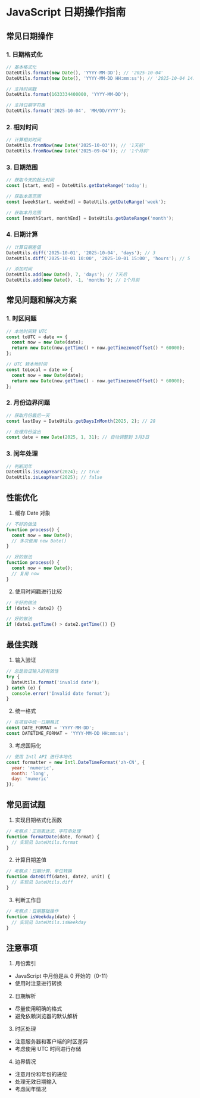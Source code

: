 # JavaScript 日期操作指南

## 常见日期操作

### 1. 日期格式化
```javascript
// 基本格式化
DateUtils.format(new Date(), 'YYYY-MM-DD'); // '2025-10-04'
DateUtils.format(new Date(), 'YYYY-MM-DD HH:mm:ss'); // '2025-10-04 14:30:00'

// 支持时间戳
DateUtils.format(1633334400000, 'YYYY-MM-DD');

// 支持日期字符串
DateUtils.format('2025-10-04', 'MM/DD/YYYY');
```

### 2. 相对时间
```javascript
// 计算相对时间
DateUtils.fromNow(new Date('2025-10-03')); // '1天前'
DateUtils.fromNow(new Date('2025-09-04')); // '1个月前'
```

### 3. 日期范围
```javascript
// 获取今天的起止时间
const [start, end] = DateUtils.getDateRange('today');

// 获取本周范围
const [weekStart, weekEnd] = DateUtils.getDateRange('week');

// 获取本月范围
const [monthStart, monthEnd] = DateUtils.getDateRange('month');
```

### 4. 日期计算
```javascript
// 计算日期差值
DateUtils.diff('2025-10-01', '2025-10-04', 'days'); // 3
DateUtils.diff('2025-10-01 10:00', '2025-10-01 15:00', 'hours'); // 5

// 添加时间
DateUtils.add(new Date(), 7, 'days'); // 7天后
DateUtils.add(new Date(), -1, 'months'); // 1个月前
```

## 常见问题和解决方案

### 1. 时区问题
```javascript
// 本地时间转 UTC
const toUTC = date => {
  const now = new Date(date);
  return new Date(now.getTime() + now.getTimezoneOffset() * 60000);
};

// UTC 转本地时间
const toLocal = date => {
  const now = new Date(date);
  return new Date(now.getTime() - now.getTimezoneOffset() * 60000);
};
```

### 2. 月份边界问题
```javascript
// 获取月份最后一天
const lastDay = DateUtils.getDaysInMonth(2025, 2); // 28

// 处理月份溢出
const date = new Date(2025, 1, 31); // 自动调整到 3月3日
```

### 3. 闰年处理
```javascript
// 判断闰年
DateUtils.isLeapYear(2024); // true
DateUtils.isLeapYear(2025); // false
```

## 性能优化

1. 缓存 Date 对象
```javascript
// 不好的做法
function process() {
  const now = new Date();
  // 多次使用 new Date()
}

// 好的做法
function process() {
  const now = new Date();
  // 复用 now
}
```

2. 使用时间戳进行比较
```javascript
// 不好的做法
if (date1 > date2) {}

// 好的做法
if (date1.getTime() > date2.getTime()) {}
```

## 最佳实践

1. 输入验证
```javascript
// 总是验证输入的有效性
try {
  DateUtils.format('invalid date');
} catch (e) {
  console.error('Invalid date format');
}
```

2. 统一格式
```javascript
// 在项目中统一日期格式
const DATE_FORMAT = 'YYYY-MM-DD';
const DATETIME_FORMAT = 'YYYY-MM-DD HH:mm:ss';
```

3. 考虑国际化
```javascript
// 使用 Intl API 进行本地化
const formatter = new Intl.DateTimeFormat('zh-CN', {
  year: 'numeric',
  month: 'long',
  day: 'numeric'
});
```

## 常见面试题

1. 实现日期格式化函数
```javascript
// 考察点：正则表达式、字符串处理
function formatDate(date, format) {
  // 实现见 DateUtils.format
}
```

2. 计算日期差值
```javascript
// 考察点：日期计算、单位转换
function dateDiff(date1, date2, unit) {
  // 实现见 DateUtils.diff
}
```

3. 判断工作日
```javascript
// 考察点：日期基础操作
function isWeekday(date) {
  // 实现见 DateUtils.isWeekday
}
```

## 注意事项

1. 月份索引
- JavaScript 中月份是从 0 开始的（0-11）
- 使用时注意进行转换

2. 日期解析
- 尽量使用明确的格式
- 避免依赖浏览器的默认解析

3. 时区处理
- 注意服务器和客户端的时区差异
- 考虑使用 UTC 时间进行存储

4. 边界情况
- 注意月份和年份的进位
- 处理无效日期输入
- 考虑闰年情况
